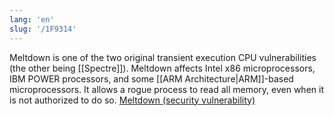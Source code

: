 ```yaml
---
lang: 'en'
slug: '/1F9314'
---
```


Meltdown is one of the two original transient execution CPU vulnerabilities (the other being [[Spectre]]). Meltdown affects Intel x86 microprocessors, IBM POWER processors, and some [[ARM Architecture|ARM]]-based microprocessors. It allows a rogue process to read all memory, even when it is not authorized to do so. [Meltdown (security vulnerability)](<https://en.wikipedia.org/wiki/Meltdown_(security_vulnerability)>)
